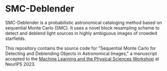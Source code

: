 # SMC-Deblender

SMC-Deblender is a probabilistic astronomical cataloging method based on sequential Monte Carlo (SMC). It uses a novel block resampling scheme to detect and deblend light sources in highly ambiguous images of crowded starfields.

This repository contains the source code for "Sequential Monte Carlo for Detecting and Deblending Objects in Astronomical Images," a manuscript accepted to the [Machine Learning and the Physical Sciences Workshop](https://ml4physicalsciences.github.io/2023/) at NeurIPS 2023.
